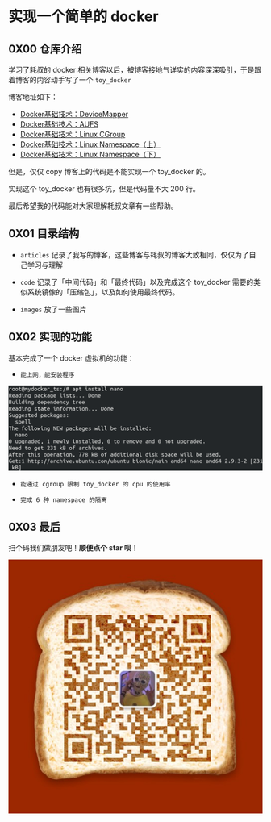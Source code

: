 # 实现一个简单的 docker







## 0X00 仓库介绍



学习了耗叔的 docker 相关博客以后，被博客接地气详实的内容深深吸引，于是跟着博客的内容动手写了一个 `toy_docker`  



博客地址如下：



-  [Docker基础技术：DeviceMapper](https://coolshell.cn/articles/17200.html) 
-  [Docker基础技术：AUFS](https://coolshell.cn/articles/17061.html)
-  [Docker基础技术：Linux CGroup](https://coolshell.cn/articles/17049.html) 
-  [Docker基础技术：Linux Namespace（上）](https://coolshell.cn/articles/17010.html) 
-  [Docker基础技术：Linux Namespace（下）](https://coolshell.cn/articles/17029.html) 



但是，仅仅 copy 博客上的代码是不能实现一个 toy_docker 的。 



实现这个 toy_docker 也有很多坑，但是代码量不大 200 行。  



最后希望我的代码能对大家理解耗叔文章有一些帮助。



## 0X01 目录结构



+ `articles` 记录了我写的博客，这些博客与耗叔的博客大致相同，仅仅为了自己学习与理解



+ `code` 记录了「中间代码」和「最终代码」以及完成这个 toy_docker 需要的类似系统镜像的「压缩包」，以及如何使用最终代码。



+ `images` 放了一些图片  





## 0X02 实现的功能



基本完成了一个 docker 虚拟机的功能：



+ `能上网，能安装程序`



![](./images/apt.png)



+ `能通过 cgroup 限制 toy_docker 的 cpu 的使用率`  





+ `完成 6 种 namespace 的隔离`





## 0X03 最后



扫个码我们做朋友吧！**顺便点个 star 呗！**

![](./images/wx.jpg)









